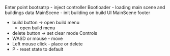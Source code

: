 Enter point bootsatrp - inject controller
Bootloader - loading main scene and buildings data
MainScene - init building on build UI
MainScene footer 
  - build button -> open build menu
    - open build menu
  - delete button -> set clear mode
Controls
  - WASD or mouse - move
  - Left mouse click - place or delete
  - P - reset state to default 

